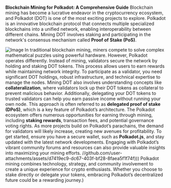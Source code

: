 **Blockchain Mining for Polkadot: A Comprehensive Guide**
Blockchain mining has become a lucrative endeavor in the cryptocurrency ecosystem, and Polkadot (DOT) is one of the most exciting projects to explore. Polkadot is an innovative blockchain protocol that connects multiple specialized blockchains into a unified network, enabling interoperability between different chains. Mining DOT involves staking and participating in the network's consensus mechanism called **Proof of Stake (PoS)**.

![Image](https://github.com/user-attachments/assets/d7419ec9-dc67-403f-bf28-8faea5f1f74f)
In traditional blockchain mining, miners compete to solve complex mathematical puzzles using powerful hardware. However, Polkadot operates differently. Instead of mining, validators secure the network by holding and staking DOT tokens. This process allows users to earn rewards while maintaining network integrity. To participate as a validator, you need significant DOT holdings, robust infrastructure, and technical expertise to manage the nodes.
Mining DOT also involves understanding concepts like **collateralization**, where validators lock up their DOT tokens as collateral to prevent malicious behavior. Additionally, delegating your DOT tokens to trusted validators can help you earn passive income without running your own node. This approach is often referred to as **delegated proof of stake (DPoS)**, which is a key feature of Polkadot’s architecture.
The Polkadot ecosystem offers numerous opportunities for earning through mining, including **staking rewards**, transaction fees, and potential governance voting rights. As more projects build on Polkadot’s parachains, the demand for validators will likely increase, creating new avenues for profitability. 
To get started, ensure you have a secure wallet, such as **Polkadot.js**, and stay updated with the latest network developments. Engaging with Polkadot’s vibrant community forums and resources can also provide valuable insights into maximizing your mining efforts.
 //github.com/user-attachments/assets/d7419ec9-dc67-403f-bf28-8faea5f1f74f)))
Polkadot mining combines technology, strategy, and community involvement to create a unique experience for crypto enthusiasts. Whether you choose to stake directly or delegate your tokens, embracing Polkadot’s decentralized future could be a rewarding journey.)
